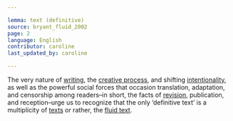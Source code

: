 ```yaml
---

lemma: text (definitive)
source: bryant_fluid_2002
page: 2
language: English
contributor: caroline
last_updated_by: caroline

---
```


The very nature of [writing](writingAct.html), the [creative process](writingProcess.html), and shifting [intentionality](intentionality.html), as well as the powerful social forces that occasion translation, adaptation, and censorship among readers–in short, the facts of [revision](revision.html), publication, and reception–urge us to recognize that the only ‘definitive text’ is a multiplicity of [texts](text.html) or rather, the [fluid text](textFluid.html).
